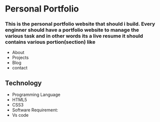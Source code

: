 # Personal Portfolio

### This is the  personal portfolio website that should i build. Every enginner should have a portfolio website to manage the various task and in other words its a live resume it should  contains various portion(section) like 
<ul>
<li>About</li>
<li>Projects</li>
<li>Blog</li>
<li>contact</li>
</ul>

## Technology

<ul>
<li>Programming Language</li>
<li>HTML5</li>
<li>CSS3</li>
<li>Software Requirement:</li>
<li>Vs code</li>
</ul>
